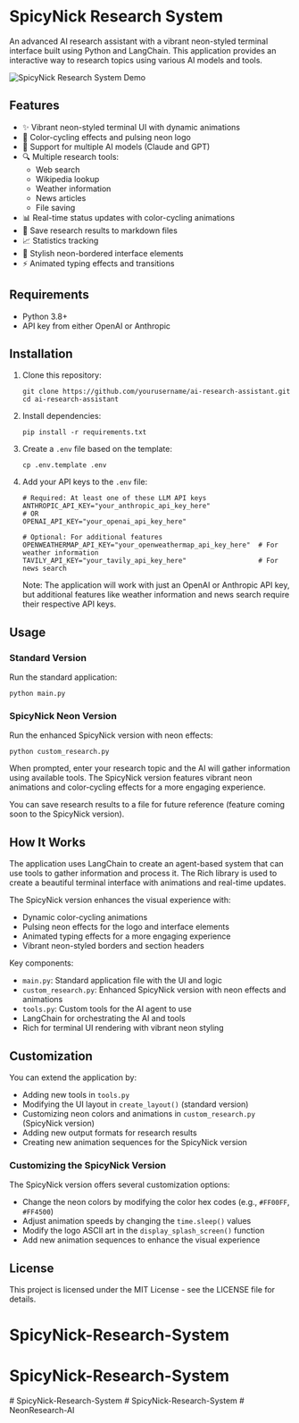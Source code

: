 # SpicyNick Research System

An advanced AI research assistant with a vibrant neon-styled terminal interface built using Python and LangChain. This application provides an interactive way to research topics using various AI models and tools.

![SpicyNick Research System Demo](screenshot.png)

## Features

- ✨ Vibrant neon-styled terminal UI with dynamic animations
- 🌈 Color-cycling effects and pulsing neon logo
- 🤖 Support for multiple AI models (Claude and GPT)
- 🔍 Multiple research tools:
  - Web search
  - Wikipedia lookup
  - Weather information
  - News articles
  - File saving
- 📊 Real-time status updates with color-cycling animations
- 💾 Save research results to markdown files
- 📈 Statistics tracking
- 🎨 Stylish neon-bordered interface elements
- ⚡ Animated typing effects and transitions

## Requirements

- Python 3.8+
- API key from either OpenAI or Anthropic

## Installation

1. Clone this repository:
   ```
   git clone https://github.com/yourusername/ai-research-assistant.git
   cd ai-research-assistant
   ```

2. Install dependencies:
   ```
   pip install -r requirements.txt
   ```

3. Create a `.env` file based on the template:
   ```
   cp .env.template .env
   ```

4. Add your API keys to the `.env` file:
   ```
   # Required: At least one of these LLM API keys
   ANTHROPIC_API_KEY="your_anthropic_api_key_here"
   # OR
   OPENAI_API_KEY="your_openai_api_key_here"
   
   # Optional: For additional features
   OPENWEATHERMAP_API_KEY="your_openweathermap_api_key_here"  # For weather information
   TAVILY_API_KEY="your_tavily_api_key_here"                  # For news search
   ```
   
   Note: The application will work with just an OpenAI or Anthropic API key, but additional features like weather information and news search require their respective API keys.

## Usage

### Standard Version
Run the standard application:
```
python main.py
```

### SpicyNick Neon Version
Run the enhanced SpicyNick version with neon effects:
```
python custom_research.py
```

When prompted, enter your research topic and the AI will gather information using available tools. The SpicyNick version features vibrant neon animations and color-cycling effects for a more engaging experience.

You can save research results to a file for future reference (feature coming soon to the SpicyNick version).

## How It Works

The application uses LangChain to create an agent-based system that can use tools to gather information and process it. The Rich library is used to create a beautiful terminal interface with animations and real-time updates.

The SpicyNick version enhances the visual experience with:
- Dynamic color-cycling animations
- Pulsing neon effects for the logo and interface elements
- Animated typing effects for a more engaging experience
- Vibrant neon-styled borders and section headers

Key components:
- `main.py`: Standard application file with the UI and logic
- `custom_research.py`: Enhanced SpicyNick version with neon effects and animations
- `tools.py`: Custom tools for the AI agent to use
- LangChain for orchestrating the AI and tools
- Rich for terminal UI rendering with vibrant neon styling

## Customization

You can extend the application by:
- Adding new tools in `tools.py`
- Modifying the UI layout in `create_layout()` (standard version)
- Customizing neon colors and animations in `custom_research.py` (SpicyNick version)
- Adding new output formats for research results
- Creating new animation sequences for the SpicyNick version

### Customizing the SpicyNick Version
The SpicyNick version offers several customization options:
- Change the neon colors by modifying the color hex codes (e.g., `#FF00FF`, `#FF4500`)
- Adjust animation speeds by changing the `time.sleep()` values
- Modify the logo ASCII art in the `display_splash_screen()` function
- Add new animation sequences to enhance the visual experience

## License

This project is licensed under the MIT License - see the LICENSE file for details.
# SpicyNick-Research-System
# SpicyNick-Research-System
#   S p i c y N i c k - R e s e a r c h - S y s t e m  
 #   S p i c y N i c k - R e s e a r c h - S y s t e m  
 #   N e o n R e s e a r c h - A I  
 